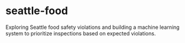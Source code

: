 # seattle-food
Exploring Seattle food safety violations and building a machine learning system to prioritize inspections based on expected violations.
